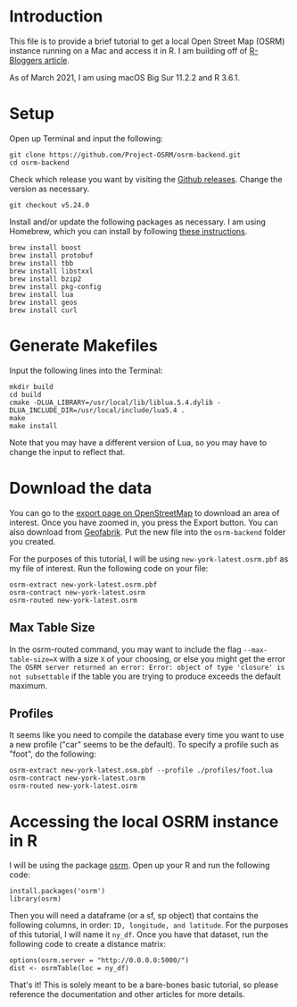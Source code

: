 # Introduction 

This file is to provide a brief tutorial to get a local Open Street Map (OSRM) instance running on a Mac and access it in R. I am building off of [R-Bloggers article](https://www.r-bloggers.com/2017/09/building-a-local-osrm-instance/). 

As of March 2021, I am using macOS Big Sur 11.2.2 and R 3.6.1. 

# Setup 

Open up Terminal and input the following: 

```
git clone https://github.com/Project-OSRM/osrm-backend.git    
cd osrm-backend
```

Check which release you want by visiting the [Github releases](https://github.com/Project-OSRM/osrm-backend/releases). Change the version as necessary.

```
git checkout v5.24.0
```

Install and/or update the following packages as necessary. I am using Homebrew, which you can install by following [these instructions](https://docs.brew.sh/Installation). 

```
brew install boost 
brew install protobuf                                                            
brew install tbb    
brew install libstxxl       
brew install bzip2                                                               
brew install pkg-config  
brew install lua 
brew install geos
brew install curl
```

# Generate Makefiles 

Input the following lines into the Terminal:  

```
mkdir build
cd build
cmake -DLUA_LIBRARY=/usr/local/lib/liblua.5.4.dylib -DLUA_INCLUDE_DIR=/usr/local/include/lua5.4 .
make 
make install
```

Note that you may have a different version of Lua, so you may have to change the input to reflect that.

# Download the data

You can go to the [export page on OpenStreetMap](https://www.openstreetmap.org/export) to download an area of interest. Once you have zoomed in, you press the Export button. You can also download from [Geofabrik](http://download.geofabrik.de/). Put the new file into the `osrm-backend` folder you created.

For the purposes of this tutorial, I will be using `new-york-latest.osrm.pbf` as my file of interest. Run the following code on your file: 

```
osrm-extract new-york-latest.osrm.pbf
osrm-contract new-york-latest.osrm
osrm-routed new-york-latest.osrm
```

## Max Table Size 

In the osrm-routed command, you may want to include the flag `--max-table-size=X` with a size `X` of your choosing, or else you might get the error `The OSRM server returned an error: Error: object of type 'closure' is not subsettable` if the table you are trying to produce exceeds the default maximum.

## Profiles 

It seems like you need to compile the database every time you want to use a new profile ("car" seems to be the default). To specify a profile such as "foot", do the following: 

```
osrm-extract new-york-latest.osm.pbf --profile ./profiles/foot.lua
osrm-contract new-york-latest.osrm
osrm-routed new-york-latest.osrm
```

# Accessing the local OSRM instance in R 

I will be using the package [osrm](https://cran.r-project.org/web/packages/osrm/osrm.pdf). Open up your R and run the following code: 

```
install.packages('osrm') 
library(osrm) 
```

Then you will need a dataframe (or a sf, sp object) that contains the following columns, in order: `ID, longitude, and latitude`. For the purposes of this tutorial, I will name it `ny_df`. Once you have that dataset, run the following code to create a distance matrix: 

```
options(osrm.server = "http://0.0.0.0:5000/")
dist <- osrmTable(loc = ny_df)
```

That's it! This is solely meant to be a bare-bones basic tutorial, so please reference the documentation and other articles for more details.

